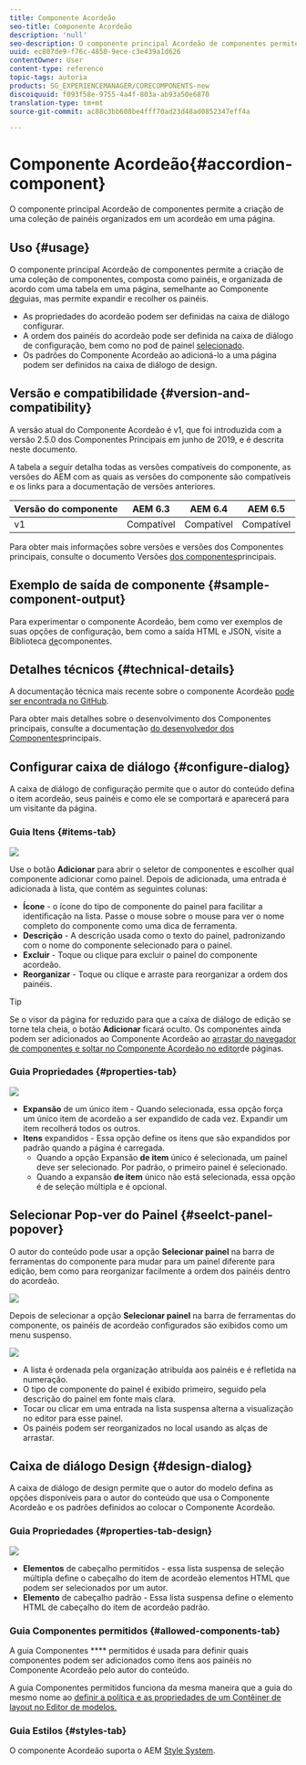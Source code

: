 ```yaml
---
title: Componente Acordeão
seo-title: Componente Acordeão
description: 'null'
seo-description: O componente principal Acordeão de componentes permite a criação de uma coleção de painéis organizados em um acordeão em uma página.
uuid: ec807de9-f76c-4850-9ece-c3e439a1d626
contentOwner: User
content-type: reference
topic-tags: autoria
products: SG_EXPERIENCEMANAGER/CORECOMPONENTS-new
discoiquuid: f093f58e-9755-4a4f-803a-ab93a50e6870
translation-type: tm+mt
source-git-commit: ac88c3bb608be4fff70ad23d48ad0852347eff4a

---
```



# Componente Acordeão{#accordion-component}

O componente principal Acordeão de componentes permite a criação de uma coleção de painéis organizados em um acordeão em uma página.

## Uso {#usage}

O componente principal Acordeão de componentes permite a criação de uma coleção de componentes, composta como painéis, e organizada de acordo com uma tabela em uma página, semelhante ao Componente [de](tabs.md)guias, mas permite expandir e recolher os painéis.

* As propriedades do acordeão podem ser definidas na caixa de diálogo [](#configure-dialog)configurar.
* A ordem dos painéis do acordeão pode ser definida na caixa de diálogo de configuração, bem como no pod de painel [selecionado](#select-planel.md).
* Os padrões do Componente Acordeão ao adicioná-lo a uma página podem ser definidos na caixa de diálogo [](#design-dialog)de design.

## Versão e compatibilidade {#version-and-compatibility}

A versão atual do Componente Acordeão é v1, que foi introduzida com a versão 2.5.0 dos Componentes Principais em junho de 2019, e é descrita neste documento.

A tabela a seguir detalha todas as versões compatíveis do componente, as versões do AEM com as quais as versões do componente são compatíveis e os links para a documentação de versões anteriores.

| Versão do componente | AEM 6.3 | AEM 6.4 | AEM 6.5 |
|--- |--- |--- |---|
| v1 | Compatível | Compatível | Compatível |

Para obter mais informações sobre versões e versões dos Componentes principais, consulte o documento Versões [dos componentes](versions.md)principais.

## Exemplo de saída de componente {#sample-component-output}

Para experimentar o componente Acordeão, bem como ver exemplos de suas opções de configuração, bem como a saída HTML e JSON, visite a Biblioteca [de](http://opensource.adobe.com/aem-core-wcm-components/library/accordion.html)componentes.

## Detalhes técnicos {#technical-details}

A documentação técnica mais recente sobre o componente Acordeão [pode ser encontrada no GitHub](https://github.com/adobe/aem-core-wcm-components/tree/master/content/src/content/jcr_root/apps/core/wcm/components/accordion/v1/accordion).

Para obter mais detalhes sobre o desenvolvimento dos Componentes principais, consulte a documentação [do desenvolvedor dos Componentes](developing.md)principais.

## Configurar caixa de diálogo {#configure-dialog}

A caixa de diálogo de configuração permite que o autor do conteúdo defina o item acordeão, seus painéis e como ele se comportará e aparecerá para um visitante da página.

### Guia Itens {#items-tab}

![](assets/screen-shot-2019-06-21-08.26.38.png)

Use o botão **Adicionar** para abrir o seletor de componentes e escolher qual componente adicionar como painel. Depois de adicionada, uma entrada é adicionada à lista, que contém as seguintes colunas:

* **Ícone** - o ícone do tipo de componente do painel para facilitar a identificação na lista. Passe o mouse sobre o mouse para ver o nome completo do componente como uma dica de ferramenta.
* **Descrição** - A descrição usada como o texto do painel, padronizando com o nome do componente selecionado para o painel.
* **Excluir** - Toque ou clique para excluir o painel do componente acordeão.
* **Reorganizar** - Toque ou clique e arraste para reorganizar a ordem dos painéis.

>[!TIP]
>
>Se o visor da página for reduzido para que a caixa de diálogo de edição se torne tela cheia, o botão **Adicionar** ficará oculto. Os componentes ainda podem ser adicionados ao Componente Acordeão ao [arrastar do navegador de componentes e soltar no Componente Acordeão no editor](https://helpx.adobe.com/experience-manager/6-5/sites/authoring/using/editing-content.html#InsertingaComponent)de páginas.

### Guia Propriedades {#properties-tab}

![](assets/screen-shot-2019-06-21-08.26.53.png)

* **Expansão** de um único item - Quando selecionada, essa opção força um único item de acordeão a ser expandido de cada vez. Expandir um item recolherá todos os outros.
* **Itens** expandidos - Essa opção define os itens que são expandidos por padrão quando a página é carregada.
   * Quando a opção Expansão **de item** único é selecionada, um painel deve ser selecionado. Por padrão, o primeiro painel é selecionado.
   * Quando a expansão **de item** único não está selecionada, essa opção é de seleção múltipla e é opcional.

## Selecionar Pop-ver do Painel {#seelct-panel-popover}

O autor do conteúdo pode usar a opção **Selecionar painel** na barra de ferramentas do componente para mudar para um painel diferente para edição, bem como para reorganizar facilmente a ordem dos painéis dentro do acordeão.

![](assets/screen-shot-2019-06-21-08.49.36.png)

Depois de selecionar a opção **Selecionar painel** na barra de ferramentas do componente, os painéis de acordeão configurados são exibidos como um menu suspenso.

![](assets/screen-shot-2019-06-21-08.52.14.png)

* A lista é ordenada pela organização atribuída aos painéis e é refletida na numeração.
* O tipo de componente do painel é exibido primeiro, seguido pela descrição do painel em fonte mais clara.
* Tocar ou clicar em uma entrada na lista suspensa alterna a visualização no editor para esse painel.
* Os painéis podem ser reorganizados no local usando as alças de arrastar.

## Caixa de diálogo Design {#design-dialog}

A caixa de diálogo de design permite que o autor do modelo defina as opções disponíveis para o autor do conteúdo que usa o Componente Acordeão e os padrões definidos ao colocar o Componente Acordeão.

### Guia Propriedades {#properties-tab-design}

![](assets/screen-shot-2019-06-21-08.58.11.png)

* **Elementos** de cabeçalho permitidos - essa lista suspensa de seleção múltipla define o cabeçalho do item de acordeão elementos HTML que podem ser selecionados por um autor.
* **Elemento** de cabeçalho padrão - Essa lista suspensa define o elemento HTML de cabeçalho do item de acordeão padrão.

### Guia Componentes permitidos {#allowed-components-tab}

A guia Componentes **** permitidos é usada para definir quais componentes podem ser adicionados como itens aos painéis no Componente Acordeão pelo autor do conteúdo.

A guia Componentes permitidos funciona da mesma maneira que a guia do mesmo nome ao [definir a política e as propriedades de um Contêiner de layout no Editor de modelos.](https://helpx.adobe.com/experience-manager/6-5/sites/authoring/using/templates.html)

### Guia Estilos {#styles-tab}

O componente Acordeão suporta o AEM [Style System](authoring.md#component-styling).
